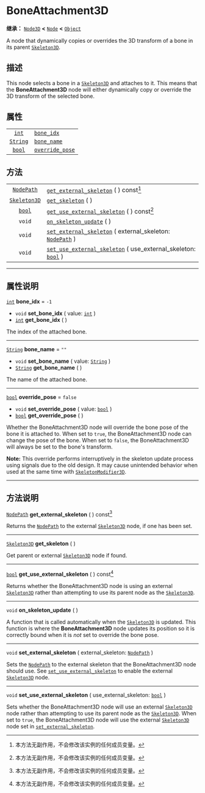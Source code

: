 <!-- ⚠ 请勿编辑本文件 ⚠ -->
<!-- 本文档使用脚本从 WeDot 引擎源码仓库生成。 -->
<!-- 生成脚本：https://github.com/WeDot-Engine/WeDot/tree/master/doc/tools/make_md.py； -->
<!-- 原文件：https://github.com/WeDot-Engine/WeDot/tree/master/doc/classes/BoneAttachment3D.xml。 -->

<div id="_class_boneattachment3d"></div>

# BoneAttachment3D

**继承：** [`Node3D`](class_node3d.md) **<** [`Node`](class_node.md) **<** [`Object`](class_object.md)

А node that dynamically copies or overrides the 3D transform of a bone in its parent [`Skeleton3D`](class_skeleton3d.md).

## 描述

This node selects a bone in a [`Skeleton3D`](class_skeleton3d.md) and attaches to it. This means that the **BoneAttachment3D** node will either dynamically copy or override the 3D transform of the selected bone.

## 属性

|||
|:-:|:--|
| [`int`](class_int.md)       | [`bone_idx`](class_boneattachment3d.md#class_boneattachment3d_property_bone_idx)           | ``-1``    |
| [`String`](class_string.md) | [`bone_name`](class_boneattachment3d.md#class_boneattachment3d_property_bone_name)         | ``""``    |
| [`bool`](class_bool.md)     | [`override_pose`](class_boneattachment3d.md#class_boneattachment3d_property_override_pose) | ``false`` |

## 方法

|||
|:-:|:--|
| [`NodePath`](class_nodepath.md)     | [`get_external_skeleton`](class_boneattachment3d.md#class_boneattachment3d_method_get_external_skeleton) ( ) const[^const]                                          |
| [`Skeleton3D`](class_skeleton3d.md) | [`get_skeleton`](class_boneattachment3d.md#class_boneattachment3d_method_get_skeleton) ( )                                                                          |
| [`bool`](class_bool.md)             | [`get_use_external_skeleton`](class_boneattachment3d.md#class_boneattachment3d_method_get_use_external_skeleton) ( ) const[^const]                                  |
| `void`                              | [`on_skeleton_update`](class_boneattachment3d.md#class_boneattachment3d_method_on_skeleton_update) ( )                                                              |
| `void`                              | [`set_external_skeleton`](class_boneattachment3d.md#class_boneattachment3d_method_set_external_skeleton) ( external_skeleton: [`NodePath`](class_nodepath.md) )     |
| `void`                              | [`set_use_external_skeleton`](class_boneattachment3d.md#class_boneattachment3d_method_set_use_external_skeleton) ( use_external_skeleton: [`bool`](class_bool.md) ) |

<!-- rst-class:: classref-section-separator -->

---

## 属性说明

<div id="_class_boneattachment3d_property_bone_idx"></div>

[`int`](class_int.md) **bone_idx** = ``-1`` <div id="class_boneattachment3d_property_bone_idx"></div>

- `void` **set_bone_idx** ( value: [`int`](class_int.md) )
- [`int`](class_int.md) **get_bone_idx** ( )

The index of the attached bone.

<!-- rst-class:: classref-item-separator -->

---

<div id="_class_boneattachment3d_property_bone_name"></div>

[`String`](class_string.md) **bone_name** = ``""`` <div id="class_boneattachment3d_property_bone_name"></div>

- `void` **set_bone_name** ( value: [`String`](class_string.md) )
- [`String`](class_string.md) **get_bone_name** ( )

The name of the attached bone.

<!-- rst-class:: classref-item-separator -->

---

<div id="_class_boneattachment3d_property_override_pose"></div>

[`bool`](class_bool.md) **override_pose** = ``false`` <div id="class_boneattachment3d_property_override_pose"></div>

- `void` **set_override_pose** ( value: [`bool`](class_bool.md) )
- [`bool`](class_bool.md) **get_override_pose** ( )

Whether the BoneAttachment3D node will override the bone pose of the bone it is attached to. When set to `true`, the BoneAttachment3D node can change the pose of the bone. When set to `false`, the BoneAttachment3D will always be set to the bone's transform.

 **Note:** This override performs interruptively in the skeleton update process using signals due to the old design. It may cause unintended behavior when used at the same time with [`SkeletonModifier3D`](class_skeletonmodifier3d.md).

<!-- rst-class:: classref-section-separator -->

---

## 方法说明

<div id="_class_boneattachment3d_method_get_external_skeleton"></div>

[`NodePath`](class_nodepath.md) **get_external_skeleton** ( ) const[^const]<div id="class_boneattachment3d_method_get_external_skeleton"></div>

Returns the [`NodePath`](class_nodepath.md) to the external [`Skeleton3D`](class_skeleton3d.md) node, if one has been set.

<!-- rst-class:: classref-item-separator -->

---

<div id="_class_boneattachment3d_method_get_skeleton"></div>

[`Skeleton3D`](class_skeleton3d.md) **get_skeleton** ( )<div id="class_boneattachment3d_method_get_skeleton"></div>

Get parent or external [`Skeleton3D`](class_skeleton3d.md) node if found.

<!-- rst-class:: classref-item-separator -->

---

<div id="_class_boneattachment3d_method_get_use_external_skeleton"></div>

[`bool`](class_bool.md) **get_use_external_skeleton** ( ) const[^const]<div id="class_boneattachment3d_method_get_use_external_skeleton"></div>

Returns whether the BoneAttachment3D node is using an external [`Skeleton3D`](class_skeleton3d.md) rather than attempting to use its parent node as the [`Skeleton3D`](class_skeleton3d.md).

<!-- rst-class:: classref-item-separator -->

---

<div id="_class_boneattachment3d_method_on_skeleton_update"></div>

`void` **on_skeleton_update** ( )<div id="class_boneattachment3d_method_on_skeleton_update"></div>

A function that is called automatically when the [`Skeleton3D`](class_skeleton3d.md) is updated. This function is where the **BoneAttachment3D** node updates its position so it is correctly bound when it is *not* set to override the bone pose.

<!-- rst-class:: classref-item-separator -->

---

<div id="_class_boneattachment3d_method_set_external_skeleton"></div>

`void` **set_external_skeleton** ( external_skeleton: [`NodePath`](class_nodepath.md) )<div id="class_boneattachment3d_method_set_external_skeleton"></div>

Sets the [`NodePath`](class_nodepath.md) to the external skeleton that the BoneAttachment3D node should use. See [`set_use_external_skeleton`](class_boneattachment3d.md#class_boneattachment3d_method_set_use_external_skeleton) to enable the external [`Skeleton3D`](class_skeleton3d.md) node.

<!-- rst-class:: classref-item-separator -->

---

<div id="_class_boneattachment3d_method_set_use_external_skeleton"></div>

`void` **set_use_external_skeleton** ( use_external_skeleton: [`bool`](class_bool.md) )<div id="class_boneattachment3d_method_set_use_external_skeleton"></div>

Sets whether the BoneAttachment3D node will use an external [`Skeleton3D`](class_skeleton3d.md) node rather than attempting to use its parent node as the [`Skeleton3D`](class_skeleton3d.md). When set to `true`, the BoneAttachment3D node will use the external [`Skeleton3D`](class_skeleton3d.md) node set in [`set_external_skeleton`](class_boneattachment3d.md#class_boneattachment3d_method_set_external_skeleton).

[^virtual]: 本方法通常需要用户覆盖才能生效。
[^const]: 本方法无副作用，不会修改该实例的任何成员变量。
[^vararg]: 本方法除了能接受在此处描述的参数外，还能够继续接受任意数量的参数。
[^constructor]: 本方法用于构造某个类型。
[^static]: 调用本方法无需实例，可直接使用类名进行调用。
[^operator]: 本方法描述的是使用本类型作为左操作数的有效运算符。
[^bitfield]: 这个值是由下列位标志构成位掩码的整数。
[^void]: 无返回值。
